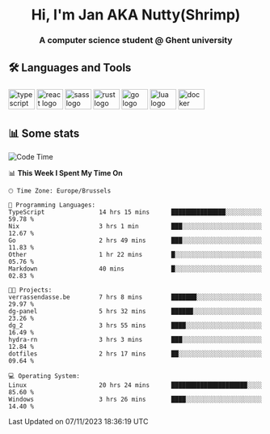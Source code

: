 <h1 align="center">Hi, I'm Jan AKA Nutty(Shrimp)</h1>
<h3 align="center">A computer science student @ Ghent university</h3>

<h2 align="left">🛠️ Languages and Tools</h2>

###

<div align="left">
  <img src="https://cdn.jsdelivr.net/gh/devicons/devicon/icons/typescript/typescript-original.svg" height="40" width="52" alt="typescript logo"  />
  <img src="https://cdn.jsdelivr.net/gh/devicons/devicon/icons/react/react-original.svg" height="40" width="52" alt="react logo"  />
  <img src="https://cdn.jsdelivr.net/gh/devicons/devicon/icons/sass/sass-original.svg" height="40" width="52" alt="sass logo"  />
  <img src="https://cdn.jsdelivr.net/gh/devicons/devicon/icons/rust/rust-plain.svg" height="40" width="52" alt="rust logo"  />
  <img src="https://cdn.jsdelivr.net/gh/devicons/devicon/icons/go/go-original.svg" height="40" width="52" alt="go logo"  />
  <img src="https://cdn.jsdelivr.net/gh/devicons/devicon/icons/lua/lua-original.svg" height="40" width="52" alt="lua logo"  />
  <img src="https://cdn.jsdelivr.net/gh/devicons/devicon/icons/docker/docker-original.svg" height="40" width="52" alt="docker logo"  />
</div>

<h2>📊 Some stats</h2>

<!--START_SECTION:waka-->
![Code Time](http://img.shields.io/badge/Code%20Time-3%2C875%20hrs%2044%20mins-blue)

📊 **This Week I Spent My Time On** 

```text
🕑︎ Time Zone: Europe/Brussels

💬 Programming Languages: 
TypeScript               14 hrs 15 mins      ███████████████░░░░░░░░░░   59.78 % 
Nix                      3 hrs 1 min         ███░░░░░░░░░░░░░░░░░░░░░░   12.67 % 
Go                       2 hrs 49 mins       ███░░░░░░░░░░░░░░░░░░░░░░   11.83 % 
Other                    1 hr 22 mins        █░░░░░░░░░░░░░░░░░░░░░░░░   05.76 % 
Markdown                 40 mins             █░░░░░░░░░░░░░░░░░░░░░░░░   02.83 % 

🐱‍💻 Projects: 
verrassendasse.be        7 hrs 8 mins        ███████░░░░░░░░░░░░░░░░░░   29.97 % 
dg-panel                 5 hrs 32 mins       ██████░░░░░░░░░░░░░░░░░░░   23.26 % 
dg_2                     3 hrs 55 mins       ████░░░░░░░░░░░░░░░░░░░░░   16.49 % 
hydra-rn                 3 hrs 3 mins        ███░░░░░░░░░░░░░░░░░░░░░░   12.84 % 
dotfiles                 2 hrs 17 mins       ██░░░░░░░░░░░░░░░░░░░░░░░   09.64 % 

💻 Operating System: 
Linux                    20 hrs 24 mins      █████████████████████░░░░   85.60 % 
Windows                  3 hrs 26 mins       ████░░░░░░░░░░░░░░░░░░░░░   14.40 % 
```


 Last Updated on 07/11/2023 18:36:19 UTC
<!--END_SECTION:waka-->
